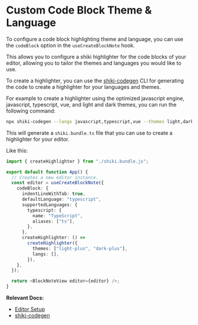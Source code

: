 # Custom Code Block Theme & Language

To configure a code block highlighting theme and language, you can use the `codeBlock` option in the `useCreateBlockNote` hook.

This allows you to configure a shiki highlighter for the code blocks of your editor, allowing you to tailor the themes and languages you would like to use.

To create a highlighter, you can use the [shiki-codegen](https://shiki.style/packages/codegen) CLI for generating the code to create a highlighter for your languages and themes.

For example to create a highlighter using the optimized javascript engine, javascript, typescript, vue, and light and dark themes, you can run the following command:

```bash
npx shiki-codegen --langs javascript,typescript,vue --themes light,dark --engine javascript --precompiled ./shiki.bundle.ts
```

This will generate a `shiki.bundle.ts` file that you can use to create a highlighter for your editor.

Like this:

```ts
import { createHighlighter } from "./shiki.bundle.js";

export default function App() {
  // Creates a new editor instance.
  const editor = useCreateBlockNote({
    codeBlock: {
      indentLineWithTab: true,
      defaultLanguage: "typescript",
      supportedLanguages: {
        typescript: {
          name: "TypeScript",
          aliases: ["ts"],
        },
      },
      createHighlighter: () =>
        createHighlighter({
          themes: ["light-plus", "dark-plus"],
          langs: [],
        }),
    },
  });

  return <BlockNoteView editor={editor} />;
}
```

**Relevant Docs:**

- [Editor Setup](/docs/editor-basics/setup)
- [shiki-codegen](https://shiki.style/packages/codegen)
